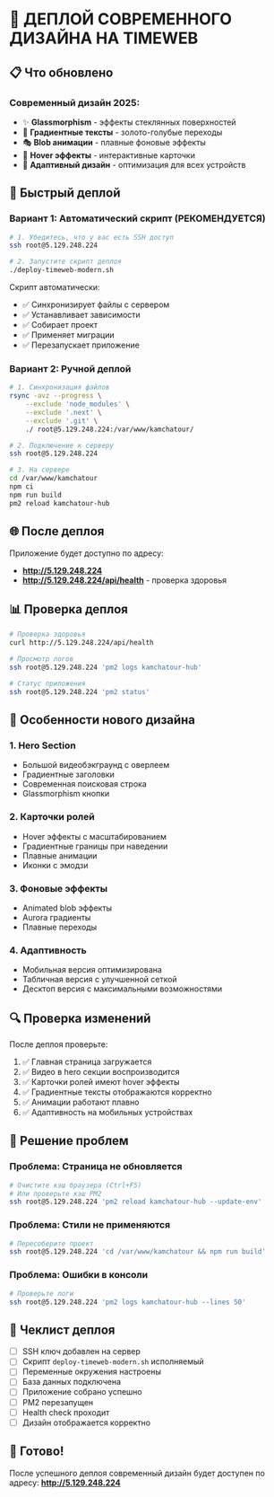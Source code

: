 # 🚀 ДЕПЛОЙ СОВРЕМЕННОГО ДИЗАЙНА НА TIMEWEB

## 📋 Что обновлено

### Современный дизайн 2025:
- ✨ **Glassmorphism** - эффекты стеклянных поверхностей
- 🌈 **Градиентные тексты** - золото-голубые переходы
- 🎭 **Blob анимации** - плавные фоновые эффекты
- 💫 **Hover эффекты** - интерактивные карточки
- 📱 **Адаптивный дизайн** - оптимизация для всех устройств

## 🔧 Быстрый деплой

### Вариант 1: Автоматический скрипт (РЕКОМЕНДУЕТСЯ)

```bash
# 1. Убедитесь, что у вас есть SSH доступ
ssh root@5.129.248.224

# 2. Запустите скрипт деплоя
./deploy-timeweb-modern.sh
```

Скрипт автоматически:
- ✅ Синхронизирует файлы с сервером
- ✅ Устанавливает зависимости
- ✅ Собирает проект
- ✅ Применяет миграции
- ✅ Перезапускает приложение

### Вариант 2: Ручной деплой

```bash
# 1. Синхронизация файлов
rsync -avz --progress \
    --exclude 'node_modules' \
    --exclude '.next' \
    --exclude '.git' \
    ./ root@5.129.248.224:/var/www/kamchatour/

# 2. Подключение к серверу
ssh root@5.129.248.224

# 3. На сервере
cd /var/www/kamchatour
npm ci
npm run build
pm2 reload kamchatour-hub
```

## 🌐 После деплоя

Приложение будет доступно по адресу:
- **http://5.129.248.224**
- **http://5.129.248.224/api/health** - проверка здоровья

## 📊 Проверка деплоя

```bash
# Проверка здоровья
curl http://5.129.248.224/api/health

# Просмотр логов
ssh root@5.129.248.224 'pm2 logs kamchatour-hub'

# Статус приложения
ssh root@5.129.248.224 'pm2 status'
```

## 🎨 Особенности нового дизайна

### 1. Hero Section
- Большой видеобэкграунд с оверлеем
- Градиентные заголовки
- Современная поисковая строка
- Glassmorphism кнопки

### 2. Карточки ролей
- Hover эффекты с масштабированием
- Градиентные границы при наведении
- Плавные анимации
- Иконки с эмодзи

### 3. Фоновые эффекты
- Animated blob эффекты
- Aurora градиенты
- Плавные переходы

### 4. Адаптивность
- Мобильная версия оптимизирована
- Табличная версия с улучшенной сеткой
- Десктоп версия с максимальными возможностями

## 🔍 Проверка изменений

После деплоя проверьте:

1. ✅ Главная страница загружается
2. ✅ Видео в hero секции воспроизводится
3. ✅ Карточки ролей имеют hover эффекты
4. ✅ Градиентные тексты отображаются корректно
5. ✅ Анимации работают плавно
6. ✅ Адаптивность на мобильных устройствах

## 🐛 Решение проблем

### Проблема: Страница не обновляется

```bash
# Очистите кэш браузера (Ctrl+F5)
# Или проверьте кэш PM2
ssh root@5.129.248.224 'pm2 reload kamchatour-hub --update-env'
```

### Проблема: Стили не применяются

```bash
# Пересоберите проект
ssh root@5.129.248.224 'cd /var/www/kamchatour && npm run build'
```

### Проблема: Ошибки в консоли

```bash
# Проверьте логи
ssh root@5.129.248.224 'pm2 logs kamchatour-hub --lines 50'
```

## 📝 Чеклист деплоя

- [ ] SSH ключ добавлен на сервер
- [ ] Скрипт `deploy-timeweb-modern.sh` исполняемый
- [ ] Переменные окружения настроены
- [ ] База данных подключена
- [ ] Приложение собрано успешно
- [ ] PM2 перезапущен
- [ ] Health check проходит
- [ ] Дизайн отображается корректно

## 🎉 Готово!

После успешного деплоя современный дизайн будет доступен по адресу:
**http://5.129.248.224**
